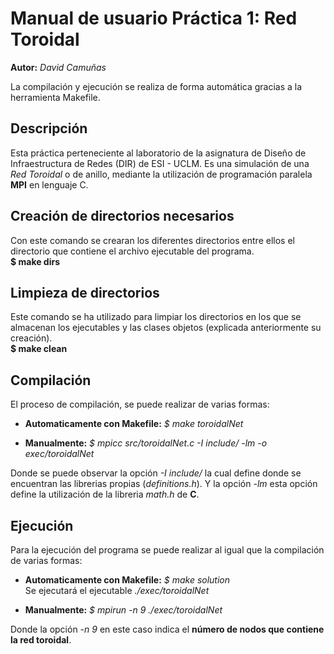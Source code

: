 # Manual de usuario Práctica 1: Red Toroidal
**Autor:** *David Camuñas*  

La compilación y ejecución se realiza de forma automática gracias a la herramienta Makefile.

## Descripción
Esta práctica perteneciente al laboratorio de la asignatura de Diseño de Infraestructura de Redes (DIR) de ESI - UCLM.
Es una simulación de una *Red Toroidal* o de anillo, mediante la utilización de programación paralela **MPI** en lenguaje C.

## Creación de directorios necesarios
Con este comando se crearan los diferentes directorios entre ellos el directorio que contiene el archivo ejecutable del programa.  
**$ make dirs**  

## Limpieza de directorios
Este comando se ha utilizado para limpiar los directorios en los que se almacenan los ejecutables y las clases objetos (explicada anteriormente su creación).\
**$ make clean**

## Compilación
El proceso de compilación, se puede realizar de varias formas:  
* **Automaticamente con Makefile:** *$ make toroidalNet*

* **Manualmente:** *$ mpicc src/toroidalNet.c -I include/ -lm -o exec/toroidalNet*  

Donde se puede observar la opción *-I include/* la cual define donde se encuentran las librerias propias (*definitions.h*). Y la opción *-lm* esta opción define la utilización de la libreria *math.h* de **C**.

## Ejecución
Para la ejecución del programa se puede realizar al igual que la compilación de varias formas:  
* **Automaticamente con Makefile:** *$ make solution*  
Se ejecutará el ejecutable *./exec/toroidalNet*

* **Manualmente:** *$ mpirun -n 9 ./exec/toroidalNet* 

Donde la opción *-n 9* en este caso indica el **número de nodos que contiene la red toroidal**.
